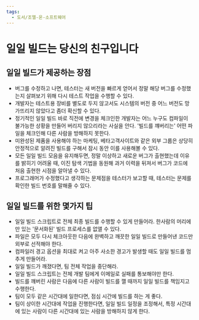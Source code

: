 ```yaml
---
tags:
  - 도서/조엘-온-소프트웨어
---
```


# 일일 빌드는 당신의 친구입니다

## 일일 빌드가 제공하는 장점

- 버그를 수정하고 나면, 테스터는 새 버전을 빠르게 얻어서 정말 해당 버그를 수정했는지 살펴보기 위해 다시 테스트 작업을 수행할 수 있다.
- 개발자는 테스트용 장비를 별도로 두지 않고서도 시스템의 버전 중 어느 버전도 망가뜨리지 않았다고 좀더 확신할 수 있다.
- 정기적인 일일 빌드 바로 직전에 변경을 체크인한 개발자는 어느 누구도 컴파일이 불가능한 상황을 만들어 버리지 않으리라는 사실을 안다. '빌드를 꺠버리는' 어떤 파일을 체크인해 다른 사람을 방해하지 못한다.
- 미완성된 제품을 사용해야 하는 마케팅, 베타고객사이트와 같은 외부 그룹은 상당히 안정적으로 알려진 빌드를 구해서 잠시 동안 이를 사용해볼 수 있다.
- 모든 일일 빌드 모음을 유지해두면, 정말 이상하고 새로운 버그가 출현했는데 이유를 밝히기 어려울 때, 이진 탐색 기법을 동원해 과거 이력을 뒤져서 버그가 코드에 처음 출현한 시점을 알아낼 수 있다.
- 프로그래머가 수정했다고 생각하는 문제점을 테스터가 보고할 때, 테스터는 문제를 확인한 빌드 번호를 말해줄 수 있다.

## 일일 빌드를 위한 몇가지 팁

- 일일 빌드 스크립트로 전체 최종 빌드를 수행할 수 있게 만들어라. 한사람의 머리에만 있는 '문서화된' 빌드 프로세스를 없앨 수 있다.
- 파일은 모두 다시 체크아웃한 다음에 완벽하고 깨끗한 일일 빌드로 만들어낸 코드만 외부로 선적해야 한다.
- 컴파일러 경고 옵션을 최대로 켜고 아주 사소한 경고가 발생할 때도 일일 빌드를 멈추게 만들어라.
- 일일 빌드가 깨졌다면, 팀 전체 작업을 중단해라.
- 일일 빌드 스크립트는 전체 개발 팀에게 이메일로 실패를 통보해야만 한다.
- 빌드를 꺠버린 사람은 다음에 다른 사람이 빌드를 깰 때까지 일일 빌드를 책임지고 수행한다.
- 팀이 모두 같은 시간대에 일한다면, 점심 시간에 빌드를 하는 게 좋다.
- 팀이 상이한 시간대에 작업을 진행한다면, 일일 빌드 일정을 조정해서, 특정 시간대에 있는 사람이 다른 시간대에 있는 사람을 방해하지 않게 한다.